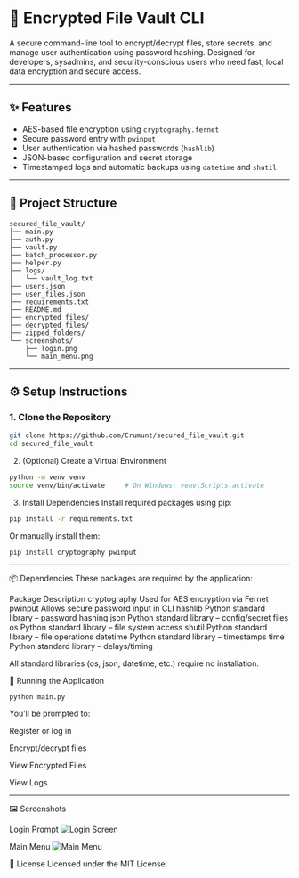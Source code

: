 # 🔐 Encrypted File Vault CLI

A secure command-line tool to encrypt/decrypt files, store secrets, and manage user authentication using password hashing. Designed for developers, sysadmins, and security-conscious users who need fast, local data encryption and secure access.

---

## ✨ Features

- AES-based file encryption using `cryptography.fernet`
- Secure password entry with `pwinput`
- User authentication via hashed passwords (`hashlib`)
- JSON-based configuration and secret storage
- Timestamped logs and automatic backups using `datetime` and `shutil`

---

## 📁 Project Structure

```
secured_file_vault/
├── main.py
├── auth.py
├── vault.py
├── batch_processor.py
├── helper.py
├── logs/
│   └── vault_log.txt
├── users.json
├── user_files.json
├── requirements.txt
├── README.md
├── encrypted_files/
├── decrypted_files/
├── zipped_folders/
└── screenshots/
    ├── login.png
    └── main_menu.png
```


---

## ⚙️ Setup Instructions

### 1. Clone the Repository

```bash
git clone https://github.com/Crumunt/secured_file_vault.git
cd secured_file_vault
```
2. (Optional) Create a Virtual Environment
```bash
python -m venv venv
source venv/bin/activate     # On Windows: venv\Scripts\activate
```
3. Install Dependencies
Install required packages using pip:
```bash
pip install -r requirements.txt
```
Or manually install them:
```bash
pip install cryptography pwinput
```

---

📦 Dependencies
These packages are required by the application:

Package	Description
cryptography	Used for AES encryption via Fernet
pwinput	Allows secure password input in CLI
hashlib	Python standard library – password hashing
json	Python standard library – config/secret files
os	Python standard library – file system access
shutil	Python standard library – file operations
datetime	Python standard library – timestamps
time	Python standard library – delays/timing

All standard libraries (os, json, datetime, etc.) require no installation.

🚀 Running the Application
```bash
python main.py
```

You’ll be prompted to:

Register or log in

Encrypt/decrypt files

View Encrypted Files

View Logs

---

🖼️ Screenshots

Login Prompt
![Login Screen](screenshots/login.png)

Main Menu
![Main Menu](screenshots/main_menu.png)

📄 License
Licensed under the MIT License.
